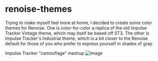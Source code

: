# renoise-themes

Trying to make myself feel more at home, I decided to create some color themes for Renoise. One is color-for-color a replica of the old Impulse Tracker Vintage theme, which may itself be based off ST3. The other is Impulse Tracker's Industrial theme, which is a bit closer to the Renoise default for those of you who prefer to express yourself in shades of gray.

Impulse Tracker "camouflage" mashup
![image](https://user-images.githubusercontent.com/74881943/196165619-19f7ae14-6654-4928-8796-4a2aa04d067e.png)

